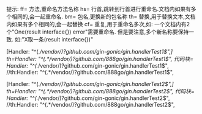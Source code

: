 提示:
ff= 方法,重命名方法名称
hs= 行首,跳转到行首进行重命名.文档内如果有多个相同的,会一起重命名.
bm= 包名,更换新的包名称
th= 替换,用于替换文本,文档内如果有多个相同的,会一起替换
cf= 重复,用于重命名多次,如: 一个文档内有2个"One(result interface{}) error"需要重命名.
    但是要注意,多个新名称要保持一致. 如:"X取一条(result interface{})"


[Handler: "^(.*/vendor/)?github.com/gin-gonic/gin.handlerTest1$",]
th=Handler: "^(.*/vendor/)?github.com/888go/gin.handlerTest1$",
代码块=		Handler: "^(.*/vendor/)?github.com/gin-gonic/gin.handlerTest1$", //th:Handler: "^(.*/vendor/)?github.com/888go/gin.handlerTest1$",

[Handler: "^(.*/vendor/)?github.com/gin-gonic/gin.handlerTest2$",]
th=Handler: "^(.*/vendor/)?github.com/888go/gin.handlerTest2$",
代码块=		Handler: "^(.*/vendor/)?github.com/gin-gonic/gin.handlerTest2$", //th:Handler: "^(.*/vendor/)?github.com/888go/gin.handlerTest2$",
